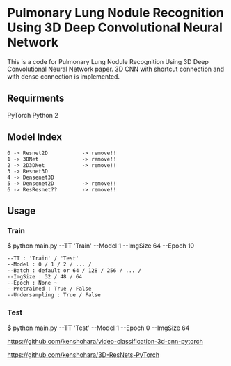 # Pulmonary Lung Nodule Recognition Using 3D Deep Convolutional Neural Network

This is a code for Pulmonary Lung Nodule Recognition Using 3D Deep Convolutional Neural Network paper.
3D CNN with shortcut connection and with dense connection is implemented.


## Requirments

PyTorch
Python 2


## Model Index

    0 -> Resnet2D           -> remove!!
    1 -> 3DNet              -> remove!!
    2 -> 2D3DNet            -> remove!!
    3 -> Resnet3D
    4 -> Densenet3D
    5 -> Densenet2D         -> remove!!
    6 -> ResResnet??        -> remove!!
    
## Usage

### Train

$ python main.py --TT 'Train' --Model 1 --ImgSize 64 --Epoch 10
    
    --TT : 'Train' / 'Test'
    --Model : 0 / 1 / 2 / ... /
    --Batch : default or 64 / 128 / 256 / ... /
    --ImgSize : 32 / 48 / 64
    --Epoch : None ~ 
    --Pretrained : True / False
    --Undersampling : True / False


### Test
    
$ python main.py --TT 'Test' --Model 1 --Epoch 0 --ImgSize 64




https://github.com/kenshohara/video-classification-3d-cnn-pytorch

https://github.com/kenshohara/3D-ResNets-PyTorch


